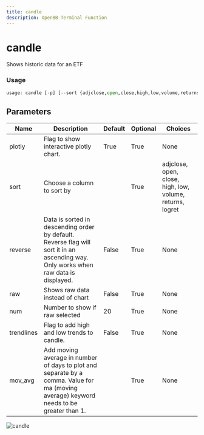```yaml
---
title: candle
description: OpenBB Terminal Function
---
```


# candle

Shows historic data for an ETF

### Usage 
```python
usage: candle [-p] [--sort {adjclose,open,close,high,low,volume,returns,logret}] [-r] [--raw] [-n NUM] [-t] [--ma MOV_AVG]
```

## Parameters

| Name | Description | Default | Optional | Choices |
| ---- | ----------- | ------- | -------- | ------- |
| plotly | Flag to show interactive plotly chart. | True | True | None |
| sort | Choose a column to sort by |  | True | adjclose, open, close, high, low, volume, returns, logret |
| reverse | Data is sorted in descending order by default. Reverse flag will sort it in an ascending way. Only works when raw data is displayed. | False | True | None |
| raw | Shows raw data instead of chart | False | True | None |
| num | Number to show if raw selected | 20 | True | None |
| trendlines | Flag to add high and low trends to candle. | False | True | None |
| mov_avg | Add moving average in number of days to plot and separate by a comma. Value for ma (moving average) keyword needs to be greater than 1. |  | True | None |


![candle](https://user-images.githubusercontent.com/46355364/154031063-090a4419-c3b1-4707-8f8e-b41c872a783a.png)

